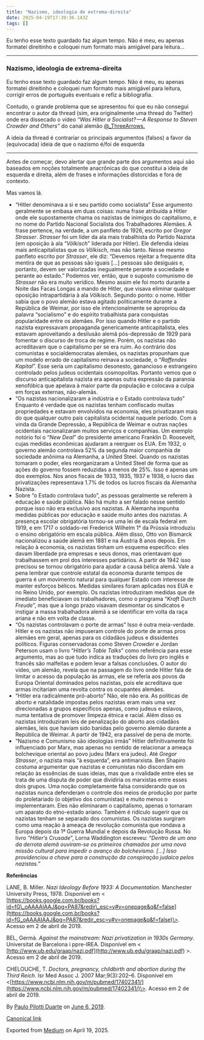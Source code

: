```yaml
---
title: "Nazismo, ideologia de extrema-direita"
date: 2025-04-19T17:39:36.143Z
tags: []
---
```


Eu tenho esse texto guardado faz algum tempo. Não é meu, eu apenas formatei direitinho e coloquei num formato mais amigável para leitura…

* * *

### Nazismo, ideologia de extrema-direita

Eu tenho esse texto guardado faz algum tempo. Não é meu, eu apenas formatei direitinho e coloquei num formato mais amigável para leitura, corrigir erros de português eventuais e refiz a bibliografia.

Contudo, o grande problema que se apresentou foi que eu não consegui encontrar o autor da thread (sim, era originalmente uma thread do Twitter) onde era dissecado o vídeo _“Was Hitler a Socialist? — A Response to Steven Crowder and Others”_ do canal alemão [@\_ThreeArrows.](https://twitter.com/_ThreeArrows)

A ideia da thread é contrariar os principais argumentos (falsos) a favor da (equivocada) ideia de que o nazismo é/foi de esquerda

* * *

Antes de começar, devo alertar que grande parte dos argumentos aqui são baseados em noções totalmente anacrônicas do que constitui a ideia de esquerda e direita, além de frases e informações distorcidas e fora de contexto.

Mas vamos lá.

*   “Hitler denominava a si e seu partido como socialista” Esse argumento geralmente se embasa em duas coisas: numa frase atribuída a Hitler onde ele supostamente chama os nazistas de inimigos do capitalismo, e no nome do Partido Nacional Socialista dos Trabalhadores Alemães. A frase pertence, na verdade, a um panfleto de 1926, escrito por _Gregor Strasser_. _Strasser_ foi um líder da ala mais trabalhista do Partido Nazista (em oposição à ala “_Völkisch_” liderada por Hitler). Ele defendia ideias mais anticapitalistas que os _Völkisch_, mas não tanto. Nesse mesmo panfleto escrito por _Strasser_, ele diz: “Devemos rejeitar a frequente dita mentira de que as pessoas são iguais \[…\] pessoas são desiguais e, portanto, devem ser valorizadas inegualmente perante a sociedade e perante ao estado.” Podemos ver, então, que o suposto comunismo de _Strasser_ não era muito verídico. Mesmo assim ele foi morto durante a Noite das Facas Longas a mando de Hitler, que visava eliminar qualquer oposição intrapartidária à ala _Völkisch_. Segundo ponto: o nome. Hitler sabia que o povo alemão estava agitado politicamente durante a República de Weimar, por isso ele intencionalmente se apropriou da palavra “socialismo” e do espírito trabalhista para conquistas popularidade entre os alemães. Por isso quando Hitler e o partido nazista expressavam propaganda genericamente anticapitalista, eles estavam aproveitando a desilusão alemã pós-depressão de 1929 para fomentar o discurso de troca de regime. Porém, os nazistas não acreditavam que o capitalismo per se era ruim. Ao contrário dos comunistas e socialdemocratas alemães, os nazistas propunham que um modelo errado de capitalismo reinava a sociedade, o “_Raffendes Kapital_”. Esse seria um capitalismo desonesto, ganancioso e estrangeiro controlado pelos judeus ocidentais cosmopolitas. Portanto vemos que o discurso anticapitalista nazista era apenas outra expressão da paranoia xenofóbica que apelava à maior parte da população e colocava a culpa em forças externas, não-alemãs.
*   “Os nazistas nacionalizaram a indústria e o Estado controlava tudo” Enquanto é verdade que os nazistas tenham confiscado muitas propriedades e estavam envolvidos na economia, eles privatizaram mais do que qualquer outro país capitalista ocidental naquele período. Com a vinda da Grande Depressão, a República de Weimar e outras nações ocidentais nacionalizaram muitos serviços e companhias. Um exemplo notório foi o “_New Deal_” do presidente americano Franklin D. Roosevelt, cujas medidas econômicas ajudaram a reerguer os EUA. Em 1932, o governo alemão controlava 52% da segunda maior companhia de sociedade anônima na Alemanha, a United Steel. Quando os nazistas tomaram o poder, eles reorganizaram a United Steel de forma que as ações do governo fossem reduzidas a menos de 25%. Isso é apenas um dos exemplos. Nos anos fiscais de 1933, 1935, 1937 e 1938, o lucro das privatizações representava 1.7% de todos os lucros fiscais da Alemanha Nazista.
*   Sobre “o Estado controlava tudo”, as pessoas geralmente se referem à educação e saúde pública. Não há muito a ser falado nesse sentido porque isso não era exclusivo aos nazistas. A Alemanha impunha medidas públicas por educação e saúde muito antes dos nazistas. A presença escolar obrigatória tornou-se uma lei de escala federal em 1919, e em 1717 o soldado-rei Frederick Wilhelm 1° da Prússia introduziu o ensino obrigatório em escala pública. Além disso, Otto von Bismarck nacionalizou a saúde alemã em 1881 e na Áustria 8 anos depois. Em relação à economia, os nazistas tinham um esquema específico: eles davam liberdade pra empresas e seus donos, mas orientavam que trabalhassem em prol dos interesses partidários. A partir de 1942 isso precisou se tornou obrigatório para ajudar a causa bélica alemã. Vale a pena lembrar que controle estatal da economia durante tempos de guerra é um movimento natural para qualquer Estado com interesse de manter esforços bélicos. Medidas similares foram aplicadas nos EUA e no Reino Unido, por exemplo. Os nazistas introduziram medidas que de imediato beneficiavam os trabalhadores, como o programa “_Kraft Durch Freude_”, mas que a longo prazo visavam desmontar os sindicatos e instigar a massa trabalhadora alemã a se identificar em volta da raça ariana e não em volta de classe.
*   “Os nazistas controlavam o porte de armas” Isso é outra meia-verdade. Hitler e os nazistas não impuseram controle do porte de armas pros alemães em geral, apenas para os cidadãos judeus e dissidentes políticos. Figuras conservadoras como Steven _Crowder_ e Jordan Peterson usam o livro “_Hitler’s Table Talks_” como referência para esse argumento, mas ao que tudo indica as traduções do livro pro inglês e francês são malfeitas e podem levar a falsas conclusões. O autor do vídeo, um alemão, revela que na passagem do livro onde Hitler fala de limitar o acesso da população às armas, ele se referia aos povos da Europa Oriental dominados pelos nazistas, pois ele acreditava que armas incitariam uma revolta contra os ocupantes alemães.
*   “Hitler era radicalmente pró-aborto” Não, ele não era. As políticas de aborto e natalidade impostas pelos nazistas eram mais uma vez direcionadas a grupos específicos apenas, como judeus e eslavos, numa tentativa de promover limpeza étnica e racial. Além disso os nazistas introduziram leis de penalização do aborto aos cidadãos alemães, leis que haviam sido banidas pelo governo alemão durante a República de Weimar. A partir de 1942, era passível de pena de morte.
*   “Nazismo e Comunismo são ideologias irmãs” Hitler definitivamente foi influenciado por Marx, mas apenas no sentido de relacionar a ameaça bolchevique oriental ao povo judeu (Marx era judeu). Até _Gregor Strasser_, o nazista mais “à esquerda”, era antimarxista. Ben Shapiro costuma argumentar que nazistas e comunistas não discordam em relação às essências de suas ideias, mas que a rivalidade entre eles se trata de uma disputa de poder que dividiria os marxistas entre esses dois grupos. Uma noção completamente falsa considerando que os nazistas nunca defenderam o controle dos meios de produção por parte do proletariado (o objetivo dos comunistas) e muito menos o implementaram. Eles não eliminaram o capitalismo, apenas o tornaram um aparato do etno-estado ariano. Também é ridículo sugerir que os nazistas tenham se separado dos comunistas. Os nazistas surgiram como uma reação à ameaça de revolução comunista que rondava a Europa depois da 1ª Guerra Mundial e depois da Revolução Russa. No livro _“Hitler’s Crusade_”, Lorna Waddington escreveu: _“Dentro de um ano da derrota alemã ouviram-se os primeiros chamados por uma nova missão cultural para impedir o avanço do bolchevismo. \[…\] Isso providenciou a chave para a construção da conspiração judaica pelos nazistas.”_

**Referências**

LANE, B. Miller. _Nazi Ideology Before 1933: A Documentation._ Manchester University Press, 1978. Disponível em < [https://books.google.com.br/books?id=fG\_oAAAAIAAJ&pg=PA87&redir\_esc=y#v=onepage&q&f=false](https://books.google.com.br/books?id=fG_oAAAAIAAJ&pg=PA87&redir_esc=y#v=onepage&q&f=false)\>. Acesso em 2 de abril de 2019.

BEL, Germà. _Against the mainstream: Nazi privatization in 1930s Germany._ Universitat de Barcelona i ppre-IREA. Disponível em < [http://www.ub.edu/graap/nazi.pdf](http://www.ub.edu/graap/nazi.pdf) >. Acesso em 2 de abril de 2019.

CHELOUCHE, T. _Doctors, pregnancy, childbirth and abortion during the Third Reich_. Isr Med Assoc J. 2007 Mar;9(3):202–6. Disponível em <[https://www.ncbi.nlm.nih.gov/m/pubmed/17402341/](https://www.ncbi.nlm.nih.gov/m/pubmed/17402341/)\>. Acesso em 2 de abril de 2019.

By [Paulo Pilotti Duarte](https://medium.com/@paulopilotti) on [June 6, 2019](https://medium.com/p/2cfc9ff8650d).

[Canonical link](https://medium.com/@paulopilotti/nazismo-ideologia-de-extrema-direita-2cfc9ff8650d)

Exported from [Medium](https://medium.com) on April 19, 2025.